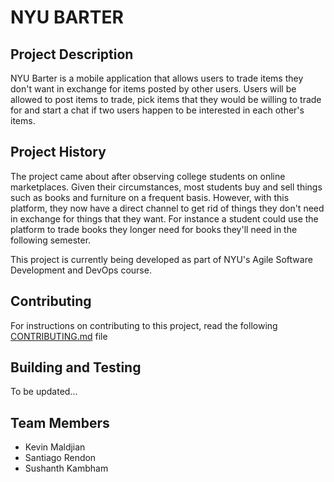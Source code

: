 # NYU BARTER

## Project Description
NYU Barter is a mobile application that allows users to trade items they don't want in exchange for items posted by other users. Users will be allowed to post items to trade, pick items that they would be willing to trade for and start a chat if two users happen to be interested in each other's items.

## Project History
The project came about after observing college students on online marketplaces. Given their circumstances, most students buy and sell things such as books and furniture on a frequent basis. However, with this platform, they now have a direct channel to get rid of things they don't need in exchange for things that they want. For instance a student could use the platform to trade books they longer need for books they'll need in the following semester.

This project is currently being developed as part of NYU's Agile Software Development and DevOps course.

## Contributing
For instructions on contributing to this project, read the following [CONTRIBUTING.md](CONTRIBUTING.md) file

## Building and Testing
To be updated...

## Team Members
* Kevin Maldjian
* Santiago Rendon
* Sushanth Kambham